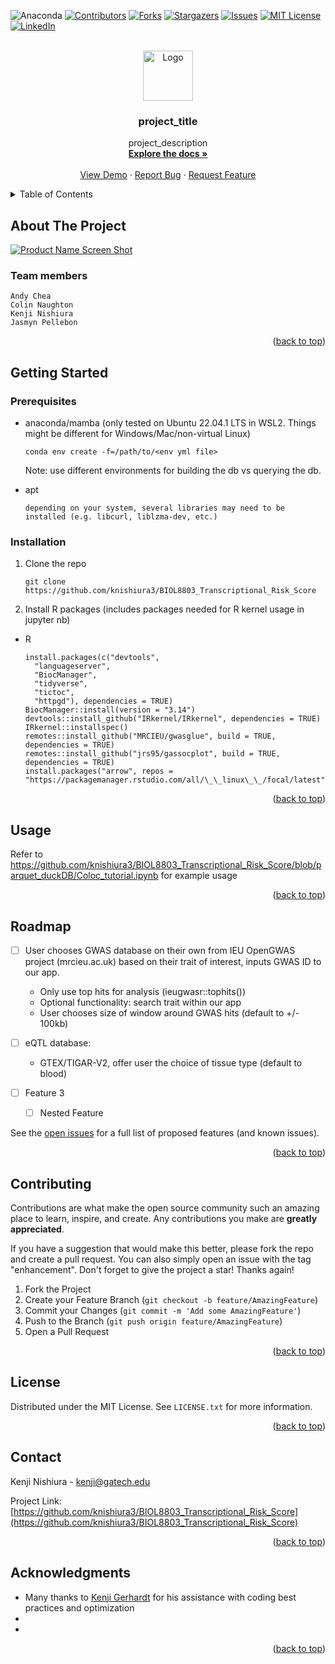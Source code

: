 <!-- Improved compatibility of back to top link: See: https://github.com/othneildrew/Best-README-Template/pull/73 -->
<a name="readme-top"></a>
<!--
*** Thanks for checking out the Best-README-Template. If you have a suggestion
*** that would make this better, please fork the repo and create a pull request
*** or simply open an issue with the tag "enhancement".
*** Don't forget to give the project a star!
*** Thanks again! Now go create something AMAZING! :D
-->



<!-- PROJECT SHIELDS -->
<!--
*** I'm using markdown "reference style" links for readability.
*** Reference links are enclosed in brackets [ ] instead of parentheses ( ).
*** See the bottom of this document for the declaration of the reference variables
*** for contributors-url, forks-url, etc. This is an optional, concise syntax you may use.
*** https://www.markdownguide.org/basic-syntax/#reference-style-links
-->

![Anaconda](https://img.shields.io/badge/Anaconda-%2344A833.svg?style=for-the-badge&logo=anaconda&logoColor=white)
[![Contributors][contributors-shield]][contributors-url]
[![Forks][forks-shield]][forks-url]
[![Stargazers][stars-shield]][stars-url]
[![Issues][issues-shield]][issues-url]
[![MIT License][license-shield]][license-url]
[![LinkedIn][linkedin-shield]][linkedin-url]



<!-- PROJECT LOGO -->
<br />
<div align="center">
  <a href="https://github.com/knishiura3/BIOL8803_Transcriptional_Risk_Score">
    <img src="images/logo.png" alt="Logo" width="80" height="80">
  </a>

<h3 align="center">project_title</h3>

  <p align="center">
    project_description
    <br />
    <a href="https://github.com/knishiura3/BIOL8803_Transcriptional_Risk_Score"><strong>Explore the docs »</strong></a>
    <br />
    <br />
    <a href="https://github.com/knishiura3/BIOL8803_Transcriptional_Risk_Score">View Demo</a>
    ·
    <a href="https://github.com/knishiura3/BIOL8803_Transcriptional_Risk_Score/issues">Report Bug</a>
    ·
    <a href="https://github.com/knishiura3/BIOL8803_Transcriptional_Risk_Score/issues">Request Feature</a>
  </p>
</div>



<!-- TABLE OF CONTENTS -->
<details>
  <summary>Table of Contents</summary>
  <ol>
    <li>
      <a href="#about-the-project">About The Project</a>
      <ul>
        <li><a href="#built-with">Built With</a></li>
      </ul>
    </li>
    <li>
      <a href="#getting-started">Getting Started</a>
      <ul>
        <li><a href="#prerequisites">Prerequisites</a></li>
        <li><a href="#installation">Installation</a></li>
      </ul>
    </li>
    <li><a href="#usage">Usage</a></li>
    <li><a href="#roadmap">Roadmap</a></li>
    <li><a href="#contributing">Contributing</a></li>
    <li><a href="#license">License</a></li>
    <li><a href="#contact">Contact</a></li>
    <li><a href="#acknowledgments">Acknowledgments</a></li>
  </ol>
</details>



<!-- ABOUT THE PROJECT -->
## About The Project


[![Product Name Screen Shot][product-screenshot]](https://example.com)

### Team members
  ```
  Andy Chea
  Colin Naughton
  Kenji Nishiura
  Jasmyn Pellebon
  ```
<!-- Here's a blank template to get started: To avoid retyping too much info. Do a search and replace with your text editor for the following: `knishiura3`, `BIOL8803_Transcriptional_Risk_Score`, `twitter_handle`, `linkedin_username`, `email_client`, `email`, `project_title`, `project_description` -->

<p align="right">(<a href="#readme-top">back to top</a>)</p>



<!-- ### Built With

* [![Next][Next.js]][Next-url]
* [![React][React.js]][React-url]
* [![Vue][Vue.js]][Vue-url]
* [![Angular][Angular.io]][Angular-url]
* [![Svelte][Svelte.dev]][Svelte-url]
* [![Laravel][Laravel.com]][Laravel-url]
* [![Bootstrap][Bootstrap.com]][Bootstrap-url]
* [![JQuery][JQuery.com]][JQuery-url]

<p align="right">(<a href="#readme-top">back to top</a>)</p> -->



<!-- GETTING STARTED -->
## Getting Started
<!-- 
This is an example of how you may give instructions on setting up your project locally.
To get a local copy up and running follow these simple example steps. -->

### Prerequisites

<!-- This is an example of how to list things you need to use the software and how to install them. -->
* anaconda/mamba (only tested on Ubuntu 22.04.1 LTS in WSL2. Things might be different for Windows/Mac/non-virtual Linux)
  ```
  conda env create -f=/path/to/<env yml file>
  ```
  Note:  use different environments for building the db vs querying the db.

* apt
  ```
  depending on your system, several libraries may need to be installed (e.g. libcurl, liblzma-dev, etc.)
  ```

### Installation


1. Clone the repo
   ```
   git clone https://github.com/knishiura3/BIOL8803_Transcriptional_Risk_Score
   ```
2. Install R packages (includes packages needed for R kernel usage in jupyter nb)

* R 
  ```
  install.packages(c("devtools",
    "languageserver",
    "BiocManager",
    "tidyverse",
    "tictoc",
    "httpgd"), dependencies = TRUE)
  BiocManager::install(version = "3.14") 
  devtools::install_github("IRkernel/IRkernel", dependencies = TRUE)
  IRkernel::installspec()
  remotes::install_github("MRCIEU/gwasglue", build = TRUE, dependencies = TRUE)
  remotes::install_github("jrs95/gassocplot", build = TRUE, dependencies = TRUE)
  install.packages("arrow", repos = "https://packagemanager.rstudio.com/all/\_\_linux\_\_/focal/latest")

  ```
<p align="right">(<a href="#readme-top">back to top</a>)</p>



<!-- USAGE EXAMPLES -->
## Usage
Refer to https://github.com/knishiura3/BIOL8803_Transcriptional_Risk_Score/blob/parquet_duckDB/Coloc_tutorial.ipynb for example usage

<!-- Use this space to show useful examples of how a project can be used. Additional screenshots, code examples and demos work well in this space. You may also link to more resources. -->

<!-- _For more examples, please refer to the [Documentation](https://example.com)_ -->

<p align="right">(<a href="#readme-top">back to top</a>)</p>



<!-- ROADMAP -->
## Roadmap

- [ ] User chooses GWAS database on their own from IEU OpenGWAS project (mrcieu.ac.uk) based on their trait of interest, inputs GWAS ID to our app. 

  - Only use top hits for analysis (ieugwasr::tophits())
  - Optional functionality:  search trait within our app
  - User chooses size of window around GWAS hits (default to +/- 100kb)
- [ ] eQTL database:  
  - GTEX/TIGAR-V2, offer user the choice of tissue type (default to blood)
- [ ] Feature 3
    - [ ] Nested Feature

See the [open issues](https://github.com/knishiura3/BIOL8803_Transcriptional_Risk_Score/issues) for a full list of proposed features (and known issues).

<p align="right">(<a href="#readme-top">back to top</a>)</p>



<!-- CONTRIBUTING -->
## Contributing

Contributions are what make the open source community such an amazing place to learn, inspire, and create. Any contributions you make are **greatly appreciated**.

If you have a suggestion that would make this better, please fork the repo and create a pull request. You can also simply open an issue with the tag "enhancement".
Don't forget to give the project a star! Thanks again!

1. Fork the Project
2. Create your Feature Branch (`git checkout -b feature/AmazingFeature`)
3. Commit your Changes (`git commit -m 'Add some AmazingFeature'`)
4. Push to the Branch (`git push origin feature/AmazingFeature`)
5. Open a Pull Request

<p align="right">(<a href="#readme-top">back to top</a>)</p>



<!-- LICENSE -->
## License

Distributed under the MIT License. See `LICENSE.txt` for more information.

<p align="right">(<a href="#readme-top">back to top</a>)</p>



<!-- CONTACT -->
## Contact

Kenji Nishiura - kenji@gatech.edu

Project Link: [https://github.com/knishiura3/BIOL8803_Transcriptional_Risk_Score](https://github.com/knishiura3/BIOL8803_Transcriptional_Risk_Score)

<p align="right">(<a href="#readme-top">back to top</a>)</p>



<!-- ACKNOWLEDGMENTS -->
## Acknowledgments

* Many thanks to [Kenji Gerhardt](https://github.com/KGerhardt) for his assistance with coding best practices and optimization
* []()
* []()

<p align="right">(<a href="#readme-top">back to top</a>)</p>



<!-- MARKDOWN LINKS & IMAGES -->
<!-- https://www.markdownguide.org/basic-syntax/#reference-style-links -->
[contributors-shield]: https://img.shields.io/github/contributors/knishiura3/BIOL8803_Transcriptional_Risk_Score.svg?style=for-the-badge
[contributors-url]: https://github.com/knishiura3/BIOL8803_Transcriptional_Risk_Score/graphs/contributors
[forks-shield]: https://img.shields.io/github/forks/knishiura3/BIOL8803_Transcriptional_Risk_Score.svg?style=for-the-badge
[forks-url]: https://github.com/knishiura3/BIOL8803_Transcriptional_Risk_Score/network/members
[stars-shield]: https://img.shields.io/github/stars/knishiura3/BIOL8803_Transcriptional_Risk_Score.svg?style=for-the-badge
[stars-url]: https://github.com/knishiura3/BIOL8803_Transcriptional_Risk_Score/stargazers
[issues-shield]: https://img.shields.io/github/issues/knishiura3/BIOL8803_Transcriptional_Risk_Score.svg?style=for-the-badge
[issues-url]: https://github.com/knishiura3/BIOL8803_Transcriptional_Risk_Score/issues
[license-shield]: https://img.shields.io/github/license/knishiura3/BIOL8803_Transcriptional_Risk_Score.svg?style=for-the-badge
[license-url]: https://github.com/knishiura3/BIOL8803_Transcriptional_Risk_Score/blob/master/LICENSE.txt
[linkedin-shield]: https://img.shields.io/badge/-LinkedIn-black.svg?style=for-the-badge&logo=linkedin&colorB=555
[linkedin-url]: https://linkedin.com/in/kenji-nishiura/
[product-screenshot]: images/screenshot.png
[Next.js]: https://img.shields.io/badge/next.js-000000?style=for-the-badge&logo=nextdotjs&logoColor=white
[Next-url]: https://nextjs.org/
[React.js]: https://img.shields.io/badge/React-20232A?style=for-the-badge&logo=react&logoColor=61DAFB
[React-url]: https://reactjs.org/
[Vue.js]: https://img.shields.io/badge/Vue.js-35495E?style=for-the-badge&logo=vuedotjs&logoColor=4FC08D
[Vue-url]: https://vuejs.org/
[Angular.io]: https://img.shields.io/badge/Angular-DD0031?style=for-the-badge&logo=angular&logoColor=white
[Angular-url]: https://angular.io/
[Svelte.dev]: https://img.shields.io/badge/Svelte-4A4A55?style=for-the-badge&logo=svelte&logoColor=FF3E00
[Svelte-url]: https://svelte.dev/
[Laravel.com]: https://img.shields.io/badge/Laravel-FF2D20?style=for-the-badge&logo=laravel&logoColor=white
[Laravel-url]: https://laravel.com
[Bootstrap.com]: https://img.shields.io/badge/Bootstrap-563D7C?style=for-the-badge&logo=bootstrap&logoColor=white
[Bootstrap-url]: https://getbootstrap.com
[JQuery.com]: https://img.shields.io/badge/jQuery-0769AD?style=for-the-badge&logo=jquery&logoColor=white
[JQuery-url]: https://jquery.com 
